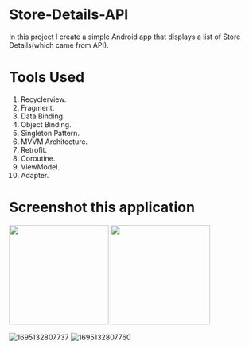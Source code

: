 # Store-Details-API
In this project I create a simple Android app that displays a list of Store Details(which came from API).
# Tools Used
1. Recyclerview.<br/>
2. Fragment.<br/>
3. Data Binding.<br/>
4. Object Binding.<br/>
5. Singleton Pattern.<br/>
6. MVVM Architecture.<br/>
7. Retrofit.<br/>
8. Coroutine.<br/>
9. ViewModel.<br/>
10. Adapter.<br/>

# Screenshot this application
<p float="left" >
<img src ="https://github.com/md-arif-hossainn/Filter-My-Todos/assets/59121881/f4260cdc-b44e-4146-ba39-e00884581608" width="200" />
<img src ="https://github.com/md-arif-hossainn/Filter-My-Todos/assets/59121881/e19a217e-89ca-4cd2-a1d5-8daa1a099b99" width="200" />


  ![1695132807737](https://github.com/md-arif-hossainn/Filter-My-Todos/assets/59121881/f4260cdc-b44e-4146-ba39-e00884581608)
![1695132807760](https://github.com/md-arif-hossainn/Filter-My-Todos/assets/59121881/e19a217e-89ca-4cd2-a1d5-8daa1a099b99)
</p>

